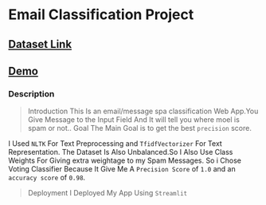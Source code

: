 # **Email Classification Project**
## [Dataset Link](https://www.kaggle.com/datasets/uciml/sms-spam-collection-dataset)

## [Demo](https://emailclassification-zsvhdksef7gwhntu8tecxw.streamlit.app/)

### **Description**
> Introduction
This Is an email/message spa classification Web App.You Give Message to the Input Field And It will tell you where moel is spam or not..
> Goal
The Main Goal is to get the best `precision` score.

I Used `NLTK` For Text Preprocessing and `TfidfVectorizer` For Text Representation.
The Dataset Is Also Unbalanced.So I Also Use Class Weights For Giving extra weightage to my  Spam Messages.
So i Chose Voting Classifier Because It Give Me A `Precision Score` of `1.0` and an `accuracy score` of `0.98`.

>Deployment
I Deployed My App Using `Streamlit`
